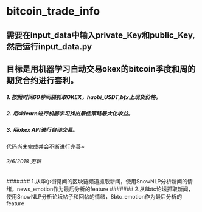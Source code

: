 # bitcoin_trade_info
## 需要在input_data中输入private_Key和public_Key,然后运行input_data.py
## 目标是用机器学习自动交易okex的bitcoin季度和周的期货合约进行套利。
##### 1. 按照时间60秒间隔抓取OKEX，huobi_USDT,bfx上现货价格。
##### 2. 用sklearn进行机器学习找出最佳策略最大化收益。
##### 3. 用okex API进行自动交易。

代码尚未完成并会不断进行完善~

###### 3/6/2018 更新 
####### 1.从华尔街见闻的区块链频道抓取新闻，使用SnowNLP分析新闻的情绪，news_emotion作为最后分析的feature
####### 2.从8btc论坛抓取新闻，使用SnowNLP分析论坛帖子和回帖的情绪，8btc_emotion作为最后分析的feature
